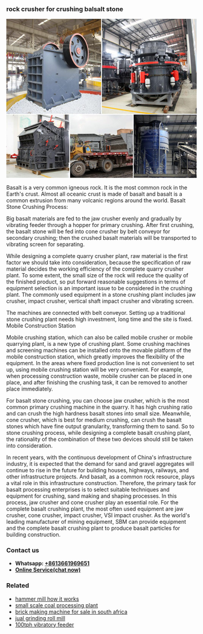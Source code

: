 <h3>rock crusher for crushing balsalt stone</h3><img src='1708408518.jpg' alt=''><p>Basalt is a very common igneous rock. It is the most common rock in the Earth's crust. Almost all oceanic crust is made of basalt and basalt is a common extrusion from many volcanic regions around the world. Basalt Stone Crushing Process:</p><p>Big basalt materials are fed to the jaw crusher evenly and gradually by vibrating feeder through a hopper for primary crushing. After first crushing, the basalt stone will be fed into cone crusher by belt conveyor for secondary crushing; then the crushed basalt materials will be transported to vibrating screen for separating.</p><p>While designing a complete quarry crusher plant, raw material is the first factor we should take into consideration, because the specification of raw material decides the working efficiency of the complete quarry crusher plant. To some extent, the small size of the rock will reduce the quality of the finished product, so put forward reasonable suggestions in terms of equipment selection is an important issue to be considered in the crushing plant. The commonly used equipment in a stone crushing plant includes jaw crusher, impact crusher, vertical shaft impact crusher and vibrating screen.</p><p>The machines are connected with belt conveyor. Setting up a traditional stone crushing plant needs high investment, long time and the site is fixed. Mobile Construction Station</p><p>Mobile crushing station, which can also be called mobile crusher or mobile quarrying plant, is a new type of crushing plant. Some crushing machines and screening machines can be installed onto the movable platform of the mobile construction station, which greatly improves the flexibility of the equipment. In the areas where fixed production line is not convenient to set up, using mobile crushing station will be very convenient. For example, when processing construction waste, mobile crusher can be placed in one place, and after finishing the crushing task, it can be removed to another place immediately.</p><p>For basalt stone crushing, you can choose jaw crusher, which is the most common primary crushing machine in the quarry. It has high crushing ratio and can crush the high hardness basalt stones into small size. Meanwhile, cone crusher, which is best for medium crushing, can crush the basalt stones which have fine output granularity, transforming them to sand. So to stone crushing process, while designing a complete basalt crushing plant, the rationality of the combination of these two devices should still be taken into consideration.</p><p>In recent years, with the continuous development of China's infrastructure industry, it is expected that the demand for sand and gravel aggregates will continue to rise in the future for building houses, highways, railways, and other infrastructure projects. And basalt, as a common rock resource, plays a vital role in this infrastructure construction. Therefore, the primary task for basalt processing enterprises is to select suitable techniques and equipment for crushing, sand making and shaping processes. In this process, jaw crusher and cone crusher play an essential role. For the complete basalt crushing plant, the most often used equipment are jaw crusher, cone crusher, impact crusher, VSI impact crusher. As the world's leading manufacturer of mining equipment, SBM can provide equipment and the complete basalt crushing plant to produce basalt particles for building construction.</p><h3>Contact us</h3><ul><li><strong>Whatsapp:&nbsp;<a href="https://wa.me/8613661969651">+8613661969651</a></strong></li><li><a href="https://swt.shibang-china.com/?git&amp;zhl&amp;rock crusher for crushing balsalt stone"><strong>Online Service(chat now)</strong></a></li></ul><h3>Related</h3><ul><li><a href='hammer mill how it works.md'>hammer mill how it works</a></li><li><a href='small scale coal processing plant.md'>small scale coal processing plant</a></li><li><a href='brick making machine for sale in south africa.md'>brick making machine for sale in south africa</a></li><li><a href='jual grinding roll mill.md'>jual grinding roll mill</a></li><li><a href='100tph vibratory feeder.md'>100tph vibratory feeder</a></li></ul>